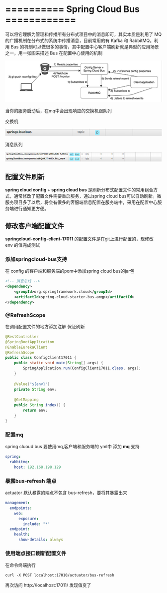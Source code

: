 

# ========== Spring Cloud Bus ============

可以将它理解为管理和传播所有分布式项目中的消息即可，其实本质是利用了 MQ 的广播机制在分布式的系统中传播消息，目前常用的有 Kafka 和 RabbitMQ。利用 Bus 的机制可以做很多的事情，其中配置中心客户端刷新就是典型的应用场景之一，用一张图来描述 Bus 在配置中心使用的机制

![image](https://github.com/heylaopao/springcloud/blob/master/img/springcloudbus.jpg)

当你的服务启动后，在mq中会出现响应的交换机跟队列

交换机

![image](https://github.com/heylaopao/springcloud/blob/master/img/bus-exchange.jpg)

消息队列

![image](https://github.com/heylaopao/springcloud/blob/master/img/bus-queue.jpg)


## 配置文件刷新

**spring cloud config + spring cloud bus** 是刷新分布式配置文件的常用组合方式，通常修改了配置文件需要重启服务，通过spring cloud bus可以自动刷新。微服务项目多了以后，将会有很多的客服端信息配置在服务端中，采用在配置中心服务端进行通知更方便。

## 修改客户端配置文件

**springcloud-config-client-17011** 的配置文件是在git上进行配置的，现修改 env 的值完成测试

### 添加springcloud-bus支持

在 config 的客户端和服务端的pom中添加spring cloud bus的jar包

~~~xml
<!-- 消息总线 -->
<dependency>
    <groupId>org.springframework.cloud</groupId>
    <artifactId>spring-cloud-starter-bus-amqp</artifactId>
</dependency>
~~~

### @RefreshScope

在调用配置文件的地方添加注解 保证刷新

~~~java
@RestController
@SpringBootApplication
@EnableEurekaClient
@RefreshScope
public class ConfigClient17011 {
    public static void main(String[] args) {
        SpringApplication.run(ConfigClient17011.class, args);
    }

    @Value("${env}")
    private String env;

    @GetMapping
    public String index() {
        return env;
    }
}
~~~

### 配置mq

spring cluoud bus 要使用mq,客户端和服务端的 yml中 添加 **mq** 支持

~~~yml
spring:
  rabbitmq:
    host: 192.168.198.129
~~~

### 暴露bus-refresh 端点

actuator 默认暴露的端点不包含 bus-refresh，要将其暴露出来

~~~yml
management:
  endpoints:
    web:
      exposure:
        include: "*"
  endpoint:
    health:
      show-details: always
~~~

### 使用端点接口刷新配置文件

在命令终端执行

~~~
curl -X POST localhost:17010/actuator/bus-refresh
~~~

再次访问  http://localhost:17011/  发现值变了





